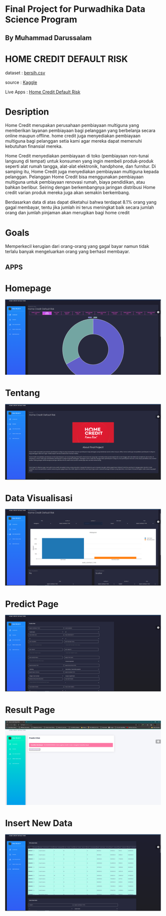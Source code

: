# Final Project for Purwadhika Data Science Program
## By Muhammad Darussalam
HOME CREDIT DEFAULT RISK
========================
dataset : [bersih.csv](https://1drv.ms/u/s!AonvriEjp9WSgvhT3usecUrbJRWsbg?e=zHrlml)

source : [Kaggle](https://www.kaggle.com/c/home-credit-default-risk/)

Live Apps : [Home Credit Default Risk](http://103.157.97.17:3500/)

Desription
==========
Home Credit merupakan perusahaan pembiayaan multiguna yang memberikan layanan pembiayaan bagi pelanggan yang berbelanja secara online maupun offline. home credit juga menyediakan pembiayaan multiguna bagi pelanggan setia kami agar mereka dapat memenuhi kebutuhan finansial mereka.

Home Credit menyediakan pembiayaan di toko (pembiayaan non-tunai langsung di tempat) untuk konsumen yang ingin membeli produk-produk seperti alat rumah tangga, alat-alat elektronik, handphone, dan furnitur. Di samping itu, Home Credit juga menyediakan pembiayaan multiguna kepada pelanggan. Pelanggan Home Credit bisa menggunakan pembiayaan multiguna untuk pembiayaan renovasi rumah, biaya pendidikan, atau bahkan berlibur. Seiring dengan berkembangnya jaringan distribusi Home credit varian produk mereka juga akan semakin berkembang.

Berdasarkan data di atas dapat diketahui bahwa terdapat 8.1% orang yang gagal membayar, tentu jika jumlah ini terus meningkat baik secara jumlah orang dan jumlah pinjaman akan merugikan bagi home credit

Goals
=====
Memperkecil kerugian dari orang-orang yang gagal bayar namun tidak terlalu banyak mengeluarkan orang yang berhasil membayar.

## APPS

Homepage
========
![Homepage](/dashboard/Home.png)


Tentang
=======
![Tentang](/dashboard/Tentang.png)

Data Visualisasi
================
![DatVis](/dashboard/Data%20Visualization.png)


Predict Page
============
![Predict](/dashboard/Predict.png)


Result Page
===========
![Result](/dashboard/Hasil.png)


Insert New Data
===============
![Insert New Data](/dashboard/Insert%20New%20Data.png)

